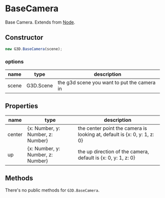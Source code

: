 # BaseCamera

Base Camera. Extends from [Node](./Node).

## Constructor

```javascript
new G3D.BaseCamera(scene);
```

### options

| name  | type      | description                                 |
| ----- | --------- | ------------------------------------------- |
| scene | G3D.Scene | the g3d scene you want to put the camera in |

## Properties

| name   | type                              | description                                                              |
| ------ | --------------------------------- | ------------------------------------------------------------------------ |
| center | {x: Number, y: Number, z: Number} | the center point the camera is looking at, default is {x: 0, y: 1, z: 0} |
| up     | {x: Number, y: Number, z: Number} | the up direction of the camera, default is {x: 0, y: 1, z: 0}            |

## Methods

There's no public methods for `G3D.BaseCamera`.